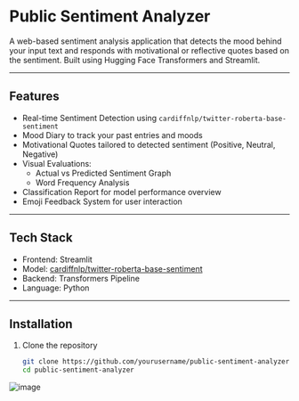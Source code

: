 # Public Sentiment Analyzer

A web-based sentiment analysis application that detects the mood behind your input text and responds with motivational or reflective quotes based on the sentiment. Built using Hugging Face Transformers and Streamlit.

---

## Features

- Real-time Sentiment Detection using `cardiffnlp/twitter-roberta-base-sentiment`
- Mood Diary to track your past entries and moods
- Motivational Quotes tailored to detected sentiment (Positive, Neutral, Negative)
- Visual Evaluations:
  - Actual vs Predicted Sentiment Graph
  - Word Frequency Analysis
- Classification Report for model performance overview
- Emoji Feedback System for user interaction

---

## Tech Stack

- Frontend: Streamlit
- Model: [cardiffnlp/twitter-roberta-base-sentiment](https://huggingface.co/cardiffnlp/twitter-roberta-base-sentiment)
- Backend: Transformers Pipeline
- Language: Python

---

## Installation

1. Clone the repository
   ```bash
   git clone https://github.com/yourusername/public-sentiment-analyzer.git
   cd public-sentiment-analyzer
![image](https://github.com/user-attachments/assets/6c81bd17-81bf-489b-8de7-f910ba85eb9d)
